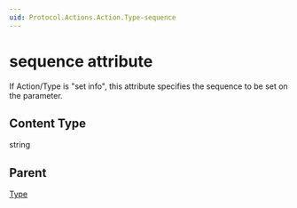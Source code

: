 ```yaml
---
uid: Protocol.Actions.Action.Type-sequence
---
```


# sequence attribute

If Action/Type is "set info", this attribute specifies the sequence to be set on the parameter.

## Content Type

string

## Parent

[Type](xref:Protocol.Actions.Action.Type)
